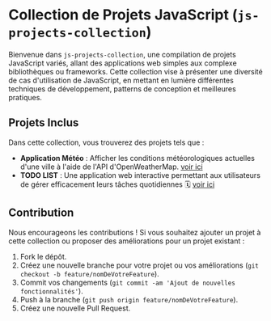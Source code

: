 
# Collection de Projets JavaScript (`js-projects-collection`)

Bienvenue dans `js-projects-collection`, une compilation de projets JavaScript variés, allant des applications web simples aux complexe bibliothèques ou frameworks. Cette collection vise à présenter une diversité de cas d'utilisation de JavaScript, en mettant en lumière différentes techniques de développement, patterns de conception et meilleures pratiques.

## Projets Inclus

Dans cette collection, vous trouverez des projets tels que :

- **Application Météo** :  Afficher les conditions météorologiques actuelles d'une ville à l'aide de l'API d'OpenWeatherMap. [voir ici](https://github.com/alaminedione/js-projects-collection/tree/main/m%C3%A9t%C3%A9o)
- **TODO LIST** : Une application web interactive permettant aux utilisateurs de gérer efficacement leurs tâches quotidiennes 🗓️ [voir ici](https://github.com/alaminedione/js-projects-collection/tree/main/todo-list)


## Contribution

Nous encourageons les contributions ! Si vous souhaitez ajouter un projet à cette collection ou proposer des améliorations pour un projet existant :

1. Fork le dépôt.
2. Créez une nouvelle branche pour votre projet ou vos améliorations (`git checkout -b feature/nomDeVotreFeature`).
3. Commit vos changements (`git commit -am 'Ajout de nouvelles fonctionnalités'`).
4. Push à la branche (`git push origin feature/nomDeVotreFeature`).
5. Créez une nouvelle Pull Request.

